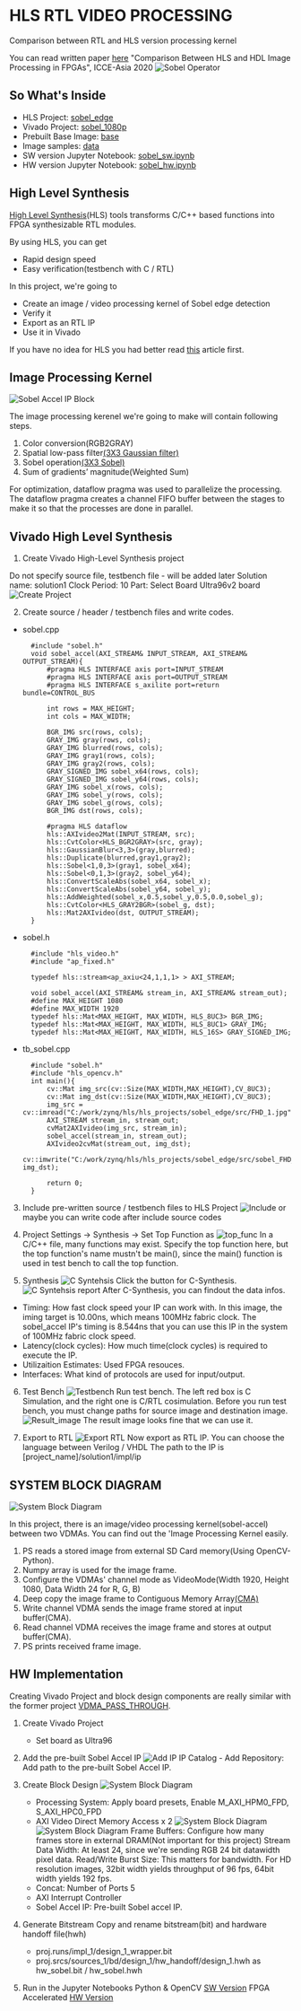 # HLS RTL VIDEO PROCESSING

Comparison between RTL and HLS version processing kernel


You can read written paper [here](https://ieeexplore.ieee.org/document/9276803 "Comparison Between HLS and HDL Image Processing in FPGAs") "Comparison Between HLS and HDL Image Processing in FPGAs", ICCE-Asia 2020
![Sobel Operator](/used_images/sobel_edge.png)

## So What's Inside

- HLS Project: [sobel_edge](/2.HLS_IMAGE_PROCESSING/sobel_edge "HLS Project")
- Vivado Project: [sobel_1080p](/2.HLS_IMAGE_PROCESSING/sobel_1080p "Vivado Project")
- Prebuilt Base Image: [base](/2.HLS_IMAGE_PROCESSING/base "Base")
- Image samples: [data](/2.HLS_IMAGE_PROCESSING/data "Data")
- SW version Jupyter Notebook: [sobel_sw.ipynb](/2.HLS_IMAGE_PROCESSING/sobel_sw.ipynb "Jupyter Notebook")
- HW version Jupyter Notebook: [sobel_hw.ipynb](/2.HLS_IMAGE_PROCESSING/sobel_hw.ipynb "Jupyter Notebook")

## High Level Synthesis

[High Level Synthesis](https://www.xilinx.com/support/documentation/sw_manuals/xilinx2019_1/ug902-vivado-high-level-synthesis.pdf "High Level Syntehsis")(HLS) tools transforms C/C++ based functions into FPGA synthesizable RTL modules.

By using HLS, you can get

- Rapid design speed
- Easy verification(testbench with C / RTL)

In this project, we're going to

- Create an image / video processing kernel of Sobel edge detection
- Verify it
- Export as an RTL IP
- Use it in Vivado

If you have no idea for HLS you had better read [this](https://www.xilinx.com/support/documentation/sw_manuals/ug998-vivado-intro-fpga-design-hls.pdf "Introduction to FPGA Design with Vivado High-Level Synthesis") article first.

## Image Processing Kernel

![Sobel Accel IP Block](/used_images/sobel_accel.PNG)

The image processing kerenel we're going to make will contain following steps.

1. Color conversion(RGB2GRAY)
2. Spatial low-pass filter[(3X3 Gaussian filter)](https://en.wikipedia.org/wiki/Gaussian_filter "Gaussian filter")
3. Sobel operation[(3X3 Sobel)](https://en.wikipedia.org/wiki/Sobel_operator "Sobel Filter")
4. Sum of gradients’ magnitude(Weighted Sum)

For optimization, dataflow pragma  was used to parallelize the processing.
The dataflow pragma creates a channel FIFO buffer between the stages to make it so that the processes are done in parallel.

## Vivado High Level Synthesis

1. Create Vivado High-Level Synthesis project

Do not specify source file, testbench file - will be added later
Solution name: solution1
Clock Period: 10
Part: Select Board Ultra96v2 board
![Create Project](/used_images/create_hls_project.PNG)

2. Create source / header / testbench files and write codes.

- sobel.cpp

        #include "sobel.h"
        void sobel_accel(AXI_STREAM& INPUT_STREAM, AXI_STREAM& OUTPUT_STREAM){
            #pragma HLS INTERFACE axis port=INPUT_STREAM
            #pragma HLS INTERFACE axis port=OUTPUT_STREAM
            #pragma HLS INTERFACE s_axilite port=return bundle=CONTROL_BUS

            int rows = MAX_HEIGHT;
            int cols = MAX_WIDTH;

            BGR_IMG src(rows, cols);
            GRAY_IMG gray(rows, cols);
            GRAY_IMG blurred(rows, cols);
            GRAY_IMG gray1(rows, cols);
            GRAY_IMG gray2(rows, cols);
            GRAY_SIGNED_IMG sobel_x64(rows, cols);
            GRAY_SIGNED_IMG sobel_y64(rows, cols);
            GRAY_IMG sobel_x(rows, cols);
            GRAY_IMG sobel_y(rows, cols);
            GRAY_IMG sobel_g(rows, cols);
            BGR_IMG dst(rows, cols);

            #pragma HLS dataflow
            hls::AXIvideo2Mat(INPUT_STREAM, src);
            hls::CvtColor<HLS_BGR2GRAY>(src, gray);
            hls::GaussianBlur<3,3>(gray,blurred);
            hls::Duplicate(blurred,gray1,gray2);
            hls::Sobel<1,0,3>(gray1, sobel_x64);
            hls::Sobel<0,1,3>(gray2, sobel_y64);
            hls::ConvertScaleAbs(sobel_x64, sobel_x);
            hls::ConvertScaleAbs(sobel_y64, sobel_y);
            hls::AddWeighted(sobel_x,0.5,sobel_y,0.5,0.0,sobel_g);
            hls::CvtColor<HLS_GRAY2BGR>(sobel_g, dst);
            hls::Mat2AXIvideo(dst, OUTPUT_STREAM);
        }

- sobel.h

        #include "hls_video.h"
        #include "ap_fixed.h"

        typedef hls::stream<ap_axiu<24,1,1,1> > AXI_STREAM;

        void sobel_accel(AXI_STREAM& stream_in, AXI_STREAM& stream_out);
        #define MAX_HEIGHT 1080
        #define MAX_WIDTH 1920
        typedef hls::Mat<MAX_HEIGHT, MAX_WIDTH, HLS_8UC3> BGR_IMG;
        typedef hls::Mat<MAX_HEIGHT, MAX_WIDTH, HLS_8UC1> GRAY_IMG;
        typedef hls::Mat<MAX_HEIGHT, MAX_WIDTH, HLS_16S> GRAY_SIGNED_IMG;

- tb_sobel.cpp

        #include "sobel.h"
        #include "hls_opencv.h"
        int main(){
            cv::Mat img_src(cv::Size(MAX_WIDTH,MAX_HEIGHT),CV_8UC3);
            cv::Mat img_dst(cv::Size(MAX_WIDTH,MAX_HEIGHT),CV_8UC3);
            img_src = cv::imread("C:/work/zynq/hls/hls_projects/sobel_edge/src/FHD_1.jpg");
            AXI_STREAM stream_in, stream_out;
            cvMat2AXIvideo(img_src, stream_in);
            sobel_accel(stream_in, stream_out);
            AXIvideo2cvMat(stream_out, img_dst);
            cv::imwrite("C:/work/zynq/hls/hls_projects/sobel_edge/src/sobel_FHD_1.jpg", img_dst);

            return 0;
        }

3. Include pre-written source / testbench files to HLS Project
![Include](/used_images/include_src_tb.PNG)
or maybe you can write code after include source codes

4. Project Settings -> Synthesis -> Set Top Function as 
![top_func](/used_images/set_top_func.png)
In a C/C++ file, many functions may exist.
Specify the top function here, but the top function's name mustn't be main(), since the main() function is used in test bench to call the top function.

5. Synthesis
![C Syntehsis](/used_images/hls_c_synthesis.png)
Click the button for C-Synthesis.
![C Syntehsis report](/used_images/hls_synthesis_report.PNG)
After C-Synthesis, you can findout the data infos.

- Timing: How fast clock speed your IP can work with.
In this image, the iming target is 10.00ns, which means 100MHz fabric clock.
The sobel_accel IP's timing is 8.544ns that you can use this IP in the system of 100MHz fabric clock speed.
- Latency(clock cycles): How much time(clock cycles) is required to execute the IP.
- Utilizaition Estimates: Used FPGA resouces.
- Interfaces: What kind of protocols are used for input/output.

6. Test Bench
![Testbench](/used_images/c_simulation.png)
Run test bench. The left red box is C Simulation, and the right one is C/RTL cosimulation.
Before you run test bench, you must change paths for source image and destination image.
![Result_image](/used_images/hls_testbench_sobel.jpg)
The result image looks fine that we can use it.

7. Export to RTL
![Export RTL](/used_images/export_rtl.png)
Now export as RTL IP.
You can choose the language between Verilog / VHDL
The path to the IP is [project_name]/solution1/impl/ip

## SYSTEM BLOCK DIAGRAM

![System Block Diagram](/used_images/system_block_diagram2.png)

In this project, there is an image/video processing kernel(sobel-accel) between two VDMAs.
You can find out the 'Image Processing Kernel easily.

1. PS reads a stored image from external SD Card memory(Using OpenCV-Python).
2. Numpy array is used for the image frame.
3. Configure the VDMAs' channel mode as VideoMode(Width 1920, Height 1080, Data Width 24 for R, G, B)
4. Deep copy the image frame to Contiguous Memory Array[(CMA)](https://pynq.readthedocs.io/en/v2.0/pynq_package/pynq.xlnk.html "CMA")
5. Write channel VDMA sends the image frame stored at input buffer(CMA).
6. Read channel VDMA receives the image frame and stores at output buffer(CMA).
7. PS prints received frame image.

## HW Implementation

Creating Vivado Project and block design components are really similar with the former project [VDMA_PASS_THROUGH](/1.VDMA_PASS_THROUGH "VDMA_PASS_THROUGH").

1. Create Vivado Project
    - Set board as Ultra96

2. Add the pre-built Sobel Accel IP
![Add IP](/used_images/add_ip.png)
IP Catalog - Add Repository: Add path to the pre-built Sobel Accel IP.

3. Create Block Design
![System Block Diagram](/used_images/hls_sobel_bd.png)
    - Processing System: Apply board presets, Enable M_AXI_HPM0_FPD, S_AXI_HPC0_FPD
    - AXI Video Direct Memory Access x 2
    ![System Block Diagram](/used_images/vdma_pass_thru_vdma.PNG)
    ![System Block Diagram](/used_images/vdma_pass_thru_vdma2.PNG)
    Frame Buffers: Configure how many frames store in external DRAM(Not important for this project)
    Stream Data Width: At least 24, since we're sending RGB 24 bit datawidth pixel data.
    Read/Write Burst Size: This matters for bandwidth. For HD resolution images, 32bit width yields throughput of 96 fps, 64bit width yields 192 fps.
    - Concat: Number of Ports 5
    - AXI Interrupt Controller
    - Sobel Accel IP: Pre-built Sobel accel IP.

4. Generate Bitstream
Copy and rename bitstream(bit) and hardware handoff file(hwh)
    - proj.runs/impl_1/design_1_wrapper.bit
    - proj.srcs/sources_1/bd/design_1/hw_handoff/design_1.hwh
as hw_sobel.bit / hw_sobel.hwh

5. Run in the Jupyter Notebooks
Python & OpenCV [SW Version](/2.HLS_IMAGE_PROCESSING/sobel_sw.ipynb "Jupyter Notebook - Sobel SW")
FPGA Accelerated  [HW Version](/2.HLS_IMAGE_PROCESSING/sobel_hw.ipynb "Jupyter Notebook - Sobel HW")
